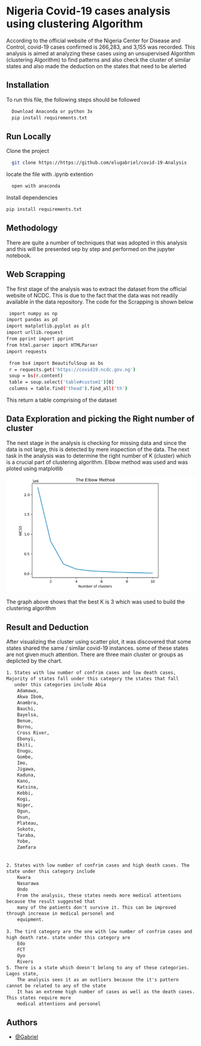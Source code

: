 
# Nigeria Covid-19 cases analysis using clustering Algorithm 

According to the official website of the Nigeria Center for Disease and Control, covid-19 cases confirmed is 266,283, and 3,155 was recorded. 
This analysis is aimed at analyzing these cases using an unsupervised Algorithm (clustering Algorithm) to find patterns and also check the cluster of similar states and also made the deduction on the states that need to be alerted 
## Installation

To run this file, the following steps should be followed

```bash
  Download Anaconda or python 3x
  pip install requirements.txt
```
    
## Run Locally

Clone the project

```bash
  git clone https://https://github.com/elugabriel/covid-19-Analysis
```

locate the file with .ipynb extention

```bash
  open with anaconda
```

Install dependencies

```bash
pip install requirements.txt
```




## Methodology
There are quite a number of techniques that was adopted in this analysis and this 
will be presented sep by step and performed on the jupyter notebook. 


## Web Scrapping 
The first stage of the analysis was to extract the dataset from the official website of 
NCDC. This is due to the fact that the data was not readily available in the data repository. 
The code for the Scrapping is shown below





```bash
 import numpy as np
import pandas as pd
import matplotlib.pyplot as plt
import urllib.request
from pprint import pprint
from html.parser import HTMLParser
import requests
```

```bash
 from bs4 import BeautifulSoup as bs 
 r = requests.get('https://covid19.ncdc.gov.ng') 
 soup = bs(r.content)
 table = soup.select('table#custom1')[0]
 columns = table.find('thead').find_all('th')
```
This return a table comprising of the dataset
## Data Exploration and picking the Right number of cluster
The next stage in the analysis is checking for missing data and since the data is not large, this is detected by mere inspection of the data. 
The next task in the analysis was to determine the right number of K (cluster) which is a crucial part of clustering algorithm.
Elbow method was used and was ploted using matplotlib

![plot](https://github.com/elugabriel/covid-19-Analysis/blob/main/Screenshot%20from%202022-12-06%2004-19-36.png)

The graph above shows that the best K is 3 which was used to build the clustering algorithm

## Result and Deduction
After visualizing the cluster using scatter plot, it was discovered that some states shared the same / similar covid-19 instances. some of these states are not given much attention. 
There are three main cluster or groups as deplicted by the chart.

    1. States with low number of confrim cases and low death cases, Majority of states fall under this category the states that fall 
       under this categories include Abia
        Adamawa, 
        Akwa Ibom, 
        Anambra, 
        Bauchi, 
        Bayelsa, 
        Benue, 
        Borno,
        Cross River, 
        Ebonyi, 
        Ekiti, 
        Enugu, 
        Gombe, 
        Imo, 
        Jigawa, 
        Kaduna, 
        Kano, 
        Katsina, 
        Kebbi, 
        Kogi, 
        Niger, 
        Ogun, 
        Osun, 
        Plateau, 
        Sokoto, 
        Taraba, 
        Yobe, 
        Zamfara

              
    2. States with low number of confrim cases and high death cases. The state under this category include
        Kwara
        Nasarawa
        Ondo
        From the analysis, these states needs more medical attentions because the result suggested that
        many of the patients don't survive it. This can be improved through increase in medical personel and 
        equipment.
    
    3. The tird category are the one with low number of confrim cases and high death rate. state under this category are 
        Edo
        FCT
        Oyo
        Rivers
    5. There is a state which doesn't belong to any of these categories. Lagos state,
        The analysis sees it as an outliers because the it's pattern cannot be related to any of the state
        It has an extreme high number of cases as well as the death cases. This states require more 
        medical attentions and personel
## Authors

- [@Gabriel](https://www.github.com/elugabriel)

